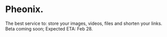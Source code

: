 # Pheonix.
The best service to: store your images, videos, files and shorten your links.
Beta coming soon; Expected ETA: Feb 28.
